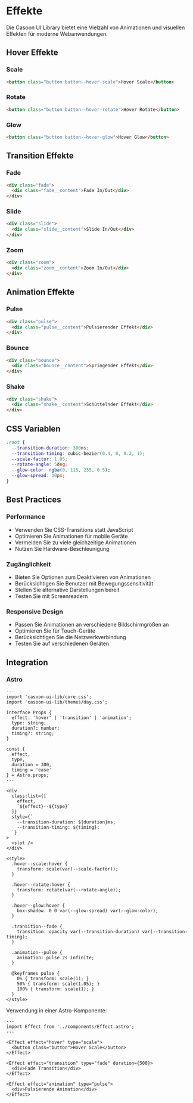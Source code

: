 # Effekte

Die Casoon UI Library bietet eine Vielzahl von Animationen und visuellen Effekten für moderne Webanwendungen.

## Hover Effekte

### Scale

```html
<button class="button button--hover-scale">Hover Scale</button>
```

### Rotate

```html
<button class="button button--hover-rotate">Hover Rotate</button>
```

### Glow

```html
<button class="button button--hover-glow">Hover Glow</button>
```

## Transition Effekte

### Fade

```html
<div class="fade">
  <div class="fade__content">Fade In/Out</div>
</div>
```

### Slide

```html
<div class="slide">
  <div class="slide__content">Slide In/Out</div>
</div>
```

### Zoom

```html
<div class="zoom">
  <div class="zoom__content">Zoom In/Out</div>
</div>
```

## Animation Effekte

### Pulse

```html
<div class="pulse">
  <div class="pulse__content">Pulsierender Effekt</div>
</div>
```

### Bounce

```html
<div class="bounce">
  <div class="bounce__content">Springender Effekt</div>
</div>
```

### Shake

```html
<div class="shake">
  <div class="shake__content">Schüttelnder Effekt</div>
</div>
```

## CSS Variablen

```css
:root {
  --transition-duration: 300ms;
  --transition-timing: cubic-bezier(0.4, 0, 0.2, 1);
  --scale-factor: 1.05;
  --rotate-angle: 5deg;
  --glow-color: rgba(0, 115, 255, 0.5);
  --glow-spread: 10px;
}
```

## Best Practices

### Performance

- Verwenden Sie CSS-Transitions statt JavaScript
- Optimieren Sie Animationen für mobile Geräte
- Vermeiden Sie zu viele gleichzeitige Animationen
- Nutzen Sie Hardware-Beschleunigung

### Zugänglichkeit

- Bieten Sie Optionen zum Deaktivieren von Animationen
- Berücksichtigen Sie Benutzer mit Bewegungssensitivität
- Stellen Sie alternative Darstellungen bereit
- Testen Sie mit Screenreadern

### Responsive Design

- Passen Sie Animationen an verschiedene Bildschirmgrößen an
- Optimieren Sie für Touch-Geräte
- Berücksichtigen Sie die Netzwerkverbindung
- Testen Sie auf verschiedenen Geräten

## Integration

### Astro

```astro
---
import 'casoon-ui-lib/core.css';
import 'casoon-ui-lib/themes/day.css';

interface Props {
  effect: 'hover' | 'transition' | 'animation';
  type: string;
  duration?: number;
  timing?: string;
}

const {
  effect,
  type,
  duration = 300,
  timing = 'ease'
} = Astro.props;
---

<div 
  class:list={[
    effect,
    `${effect}--${type}`
  ]}
  style={`
    --transition-duration: ${duration}ms;
    --transition-timing: ${timing};
  `}
>
  <slot />
</div>

<style>
  .hover--scale:hover {
    transform: scale(var(--scale-factor));
  }
  
  .hover--rotate:hover {
    transform: rotate(var(--rotate-angle));
  }
  
  .hover--glow:hover {
    box-shadow: 0 0 var(--glow-spread) var(--glow-color);
  }
  
  .transition--fade {
    transition: opacity var(--transition-duration) var(--transition-timing);
  }
  
  .animation--pulse {
    animation: pulse 2s infinite;
  }
  
  @keyframes pulse {
    0% { transform: scale(1); }
    50% { transform: scale(1.05); }
    100% { transform: scale(1); }
  }
</style>
```

Verwendung in einer Astro-Komponente:

```astro
---
import Effect from '../components/Effect.astro';
---

<Effect effect="hover" type="scale">
  <button class="button">Hover Scale</button>
</Effect>

<Effect effect="transition" type="fade" duration={500}>
  <div>Fade Transition</div>
</Effect>

<Effect effect="animation" type="pulse">
  <div>Pulsierende Animation</div>
</Effect>
``` 